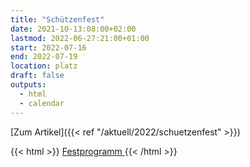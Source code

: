 ```yaml
---
title: "Schützenfest"
date: 2021-10-13:08:00+02:00
lastmod: 2022-06-27:21:00+01:00
start: 2022-07-16
end: 2022-07-19
location: platz
draft: false
outputs:
  - html
  - calendar
---
```


[Zum Artikel]({{< ref "/aktuell/2022/schuetzenfest" >}})

{{< html >}}
<a href="/pdf/plakat_2022.pdf" target="_blank" class="uk-icon-link">
<span class="uk-icon-link" uk-icon="icon: file-pdf"></span>
Festprogramm
</a>
{{< /html >}}


